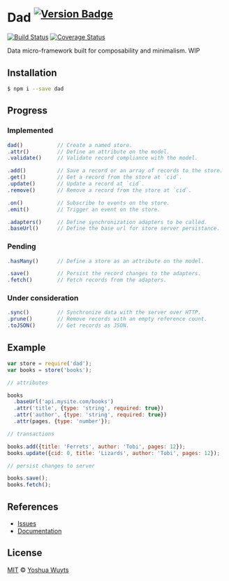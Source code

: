 # Dad <sup>[![Version Badge](http://vb.teelaun.ch/yoshuawuyts/dad.svg)](https://npmjs.org/package/dad)</sup>

[![Build Status](https://travis-ci.org/yoshuawuyts/dad.svg)](https://travis-ci.org/yoshuawuyts/dad)
[![Coverage Status](https://coveralls.io/repos/yoshuawuyts/dad/badge.png)](https://coveralls.io/r/yoshuawuyts/dad)

Data micro-framework built for composability and minimalism. WIP

## Installation
````bash
$ npm i --save dad
````

## Progress
### Implemented
````js
dad()           // Create a named store.
.attr()         // Define an attribute on the model.
.validate()     // Validate record compliance with the model.

.add()          // Save a record or an array of records to the store.
.get()          // Get a record from the store at `cid`.
.update()       // Update a record at `cid`.
.remove()       // Remove a record from the store at `cid`.

.on()           // Subscribe to events on the store.
.emit()         // Trigger an event on the store.

.adapters()     // Define synchronization adapters to be called.
.baseUrl()      // Define the base url for store server persistance.
````
### Pending
````js
.hasMany()      // Define a store as an attribute on the model.

.save()         // Persist the record changes to the adapters.
.fetch()        // Fetch records from the adapters.
````
### Under consideration
````js
.sync()         // Synchronize data with the server over HTTP.
.prune()        // Remove records with an empty reference count.
.toJSON()       // Get records as JSON.
````

## Example
````js
var store = require('dad');
var books = store('books');

// attributes

books
  .baseUrl('api.mysite.com/books')
  .attr('title', {type: 'string', required: true})
  .attr('author', {type: 'string', required: true})
  .attr(pages, {type: 'number'});

// transactions

books.add({title: 'Ferrets', author: 'Tobi', pages: 12});
books.update({cid: 0, title: 'Lizards', author: 'Tobi', pages: 12});

// persist changes to server

books.save();
books.fetch();
````

## References
- [Issues](https://github.com/yoshuawuyts/dad/issues)
- [Documentation](https://github.com/yoshuawuyts/dad/tree/master/docs/methods.md)

## License
[MIT](https://tldrlegal.com/license/mit-license) © [Yoshua Wuyts](yoshuawuyts.com)
